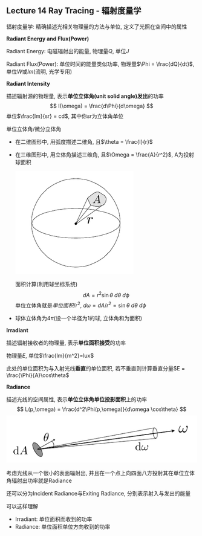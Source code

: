 ## Lecture 14 Ray Tracing - 辐射度量学

辐射度量学: 精确描述光相关物理量的方法与单位, 定义了光照在空间中的属性

**Radiant Energy and Flux(Power)**

Radiant Energy: 电磁辐射出的能量, 物理量$Q$, 单位$J$

Radiant Flux(Power): 单位时间的能量类似功率, 物理量$\Phi = \frac{dQ}{dt}$, 单位$W$或$lm$(流明, 光学专用)

**Radiant Intensity**

描述辐射源的物理量, 表示**单位立体角(unit solid angle)发出**的功率
$$
I(\omega) = \frac{d\Phi}{d\omega}
$$
单位$\frac{lm}{sr} = cd$, 其中你$sr$为立体角单位

单位立体角/微分立体角

- 在二维图形中, 用弧度描述二维角, 且$\theta = \frac{l}{r}$

- 在三维图形中, 用立体角描述三维角, 且$\Omega = \frac{A}{r^2}$, A为投射球面积

  ![](./img/14-1.png)

  面积计算(利用球坐标系统)
  $$
  dA = r^2 \sin\theta\ d\theta\ d\phi
  $$
  单位立体角就是$单位面积/r^2$, $d\omega = dA/r^2=\sin\theta\ d\theta\ d\phi$

- 球体立体角为$4\pi$(设一个半径为1的球, 立体角和为面积)

**Irradiant**

描述辐射接收者的物理量, 表示**单位面积接受**的功率

物理量$E$, 单位$\frac{lm}{m^2}=lux$

此处的单位面积为与入射光线**垂直**的单位面积, 若不垂直则计算垂直分量$E = \frac{\Phi}{A}\cos\theta$

**Radiance**

描述光线的空间属性, 表示**单位立体角单位投影面积**上的功率
$$
L(p,\omega) = \frac{d^2\Phi(p,\omega)}{d\omega \cos\theta}
$$
![](./img/14-2.png)

考虑光线从一个很小的表面辐射出, 并且在一个点上向四面八方投射其在单位立体角辐射出功率就是Radiance

还可以分为Incident Radiance与Exiting Radiance, 分别表示射入与发出的能量

可以这样理解

- Irradiant: 单位面积而收到的功率
- Radiance: 单位面积单位方向收到的功率
